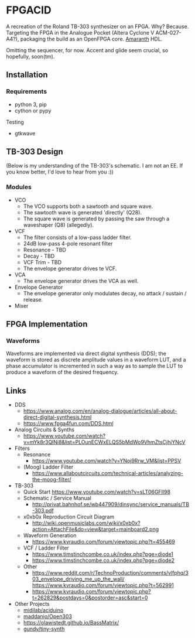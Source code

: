 # FPGACID

A recreation of the Roland TB-303 synthesizer on an FPGA. Why? Because.
Targeting the FPGA in the Analogue Pocket (Altera Cyclone V ACM-027-A4?), packaging the build as an OpenFPGA core. [Amaranth](https://amaranth-lang.org/docs/amaranth/latest/cover.html) HDL.

Omitting the sequencer, for now. Accent and glide seem crucial, so hopefully, soon(tm).

## Installation

### Requirements

- python 3, pip
- cython or pypy

Testing

- gtkwave

## TB-303 Design

(Below is my understanding of the TB-303's schematic. I am not an EE. If you know better, I'd love to hear from you :))

### Modules

- VCO
  - The VCO supports both a sawtooth and square wave.
  - The sawtooth wave is generated 'directly' (Q28).
  - The square wave is generated by passing the saw through a waveshaper (Q8) (allegedly).
- VCF
  - The filter consists of a low-pass ladder filter.
  - 24dB low-pass 4-pole resonant filter
  - Resonance - TBD
  - Decay - TBD
  - VCF Trim - TBD
  - The envelope generator drives te VCF.
- VCA
  - The envelope generator drives the VCA as well.
- Envelope Generator
  - The envelope generator only modulates decay, no attack / sustain / release.
- Mixer

## FPGA Implementation

### Waveforms

Waveforms are implemented via direct digital synthesis (DDS); the waveform is stored as discrete amplitude values in a waveform LUT, and a phase accumulator is incremented in such a way as to sample the LUT to produce a waveform of the desired frequency.

## Links

- DDS
  - https://www.analog.com/en/analog-dialogue/articles/all-about-direct-digital-synthesis.html
  - https://www.fpga4fun.com/DDS.html
- Analog Circuits & Synths
  - https://www.youtube.com/watch?v=mYk8r3QlNi8&list=PLOunECWxELQS5bMdWo9VhmZtsCjhjYNcV
- Filters
  - Resonance
    - https://www.youtube.com/watch?v=YNoj9Rrw_VM&list=PPSV
  - (Moog) Ladder Filter
    - https://www.allaboutcircuits.com/technical-articles/analyzing-the-moog-filter/
- TB-303
  - Quick Start
    https://www.youtube.com/watch?v=sLT06GFIl98
  - Schematic / Service Manual
    - http://privat.bahnhof.se/wb447909/dinsync/service_manuals/TB-303.pdf
  - x0xb0x Reproduction Circuit Diagram
    - http://wiki.openmusiclabs.com/wiki/x0xb0x?action=AttachFile&do=view&target=mainboard2.png
  - Waveform Generation
    - https://www.kvraudio.com/forum/viewtopic.php?t=455469
  - VCF / Ladder Filter
    - https://www.timstinchcombe.co.uk/index.php?pge=diode1
    - https://www.timstinchcombe.co.uk/index.php?pge=diode2
  - Other
    - https://www.reddit.com/r/TechnoProduction/comments/vlfphq/303_envelope_driving_me_up_the_wall/
      https://www.kvraudio.com/forum/viewtopic.php?t=562991
    - https://www.kvraudio.com/forum/viewtopic.php?t=262829&postdays=0&postorder=asc&start=0
- Other Projects
  - [midilab/aciduino](https://github.com/midilab/aciduino/tree/master/v1/hardware)
  - [maddanio/Open303](https://github.com/maddanio/open303/tree/master/Source/DSPCode)
  - https://olawistedt.github.io/BassMatrix/
  - [gundy/tiny-synth](https://github.com/gundy/tiny-synth)
